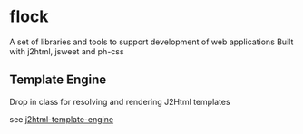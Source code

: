 # flock
A set of libraries and tools to support development of web applications Built with j2html, jsweet and ph-css

## Template Engine

Drop in class for resolving and rendering J2Html templates

see [j2html-template-engine](/j2html-template-engine/README.md)


